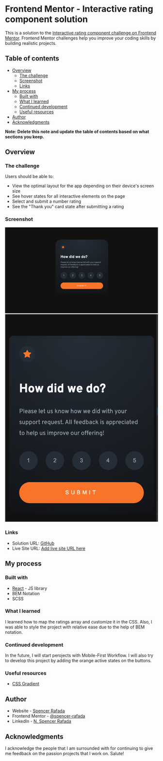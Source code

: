 # Frontend Mentor - Interactive rating component solution

This is a solution to the [Interactive rating component challenge on Frontend Mentor](https://www.frontendmentor.io/challenges/interactive-rating-component-koxpeBUmI). Frontend Mentor challenges help you improve your coding skills by building realistic projects. 

## Table of contents

- [Overview](#overview)
  - [The challenge](#the-challenge)
  - [Screenshot](#screenshot)
  - [Links](#links)
- [My process](#my-process)
  - [Built with](#built-with)
  - [What I learned](#what-i-learned)
  - [Continued development](#continued-development)
  - [Useful resources](#useful-resources)
- [Author](#author)
- [Acknowledgments](#acknowledgments)

**Note: Delete this note and update the table of contents based on what sections you keep.**

## Overview

### The challenge

Users should be able to:

- View the optimal layout for the app depending on their device's screen size
- See hover states for all interactive elements on the page
- Select and submit a number rating
- See the "Thank you" card state after submitting a rating

### Screenshot

![](./src/images/desktop-solution.png)
![](./src/images/mobile-solution.png)

### Links

- Solution URL: [GitHub](https://github.com/spencer-rafada/frontendmentor-challenges/tree/master/interactive-rating-component-main)
- Live Site URL: [Add live site URL here](https://your-live-site-url.com)

## My process

### Built with

- [React](https://reactjs.org/) - JS library
- BEM Notation
- SCSS

### What I learned

I learned how to map the ratings array and customize it in the CSS. Also, I was able to style the project with relative ease due to the help of BEM notation. 

### Continued development

In the future, I will start perojects with Mobile-First Workflow. I will also try to develop this project by adding the orange active states on the buttons.

### Useful resources

- [CSS Gradient](https://cssgradient.io/)

## Author

- Website - [Spencer Rafada](https://github.com/spencer-rafada)
- Frontend Mentor - [@spencer-rafada](https://www.frontendmentor.io/profile/spencer-rafada)
- LinkedIn - [N. Spencer Rafada](https://www.linkedin.com/in/spencer-rafada/)

## Acknowledgments

I acknowledge the people that I am surrounded with for continuing to give me feedback on the passion projects that I work on. Salute!
